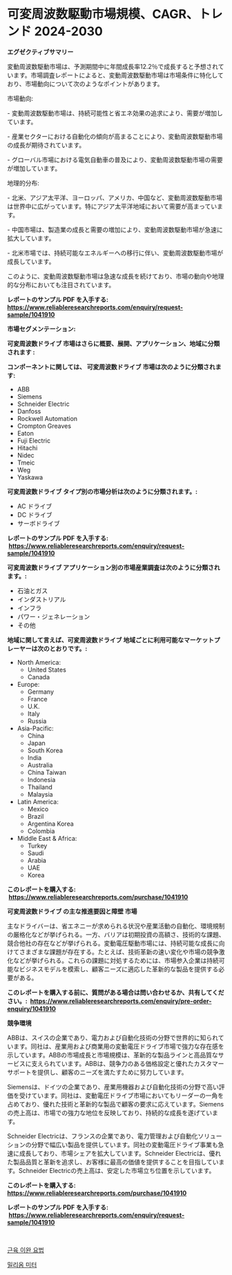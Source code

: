 <p><h1>可変周波数駆動市場規模、CAGR、トレンド 2024-2030</h1></p><p><strong>エグゼクティブサマリー</strong></p>
<p><p>変動周波数駆動市場は、予測期間中に年間成長率12.2％で成長すると予想されています。市場調査レポートによると、変動周波数駆動市場は市場条件に特化しており、市場動向について次のようなポイントがあります。</p><p>市場動向:</p><p>- 変動周波数駆動市場は、持続可能性と省エネ効果の追求により、需要が増加しています。</p><p>- 産業セクターにおける自動化の傾向が高まることにより、変動周波数駆動市場の成長が期待されています。</p><p>- グローバル市場における電気自動車の普及により、変動周波数駆動市場の需要が増加しています。</p><p>地理的分布:</p><p>- 北米、アジア太平洋、ヨーロッパ、アメリカ、中国など、変動周波数駆動市場は世界中に広がっています。特にアジア太平洋地域において需要が高まっています。</p><p>- 中国市場は、製造業の成長と需要の増加により、変動周波数駆動市場が急速に拡大しています。</p><p>- 北米市場では、持続可能なエネルギーへの移行に伴い、変動周波数駆動市場が成長しています。</p><p>このように、変動周波数駆動市場は急速な成長を続けており、市場の動向や地理的な分布においても注目されています。</p></p>
<p><strong>レポートのサンプル PDF を入手する: <a href="https://www.reliableresearchreports.com/enquiry/request-sample/1041910">https://www.reliableresearchreports.com/enquiry/request-sample/1041910</a></strong></p>
<p><strong>市場セグメンテーション:</strong></p>
<p><strong> 可変周波数ドライブ 市場はさらに概要、展開、アプリケーション、地域に分類されます :</strong></p>
<p><strong>コンポーネントに関しては、 可変周波数ドライブ 市場は次のように分類されます: &nbsp;</strong></p>
<p><ul><li>ABB</li><li>Siemens</li><li>Schneider Electric</li><li>Danfoss</li><li>Rockwell Automation</li><li>Crompton Greaves</li><li>Eaton</li><li>Fuji Electric</li><li>Hitachi</li><li>Nidec</li><li>Tmeic</li><li>Weg</li><li>Yaskawa</li></ul></p>
<p><strong> 可変周波数ドライブ タイプ別の市場分析は次のように分類されます。:</strong></p>
<p><ul><li>AC ドライブ</li><li>DC ドライブ</li><li>サーボドライブ</li></ul></p>
<p><strong>レポートのサンプル PDF を入手する: &nbsp;<a href="https://www.reliableresearchreports.com/enquiry/request-sample/1041910">https://www.reliableresearchreports.com/enquiry/request-sample/1041910</a></strong></p>
<p><strong> 可変周波数ドライブ アプリケーション別の市場産業調査は次のように分類されます。:</strong></p>
<p><ul><li>石油とガス</li><li>インダストリアル</li><li>インフラ</li><li>パワー・ジェネレーション</li><li>その他</li></ul></p>
<p><strong>地域に関して言えば、可変周波数ドライブ 地域ごとに利用可能なマーケットプレーヤーは次のとおりです。:</strong></p>
<p><ul>
    <li>
        North America:
        <ul>
            <li>United States</li>
            <li>Canada</li>
        </ul>
    </li>
    <li>
        Europe:
        <ul>
            <li>Germany</li>
            <li>France</li>
            <li>U.K.</li>
            <li>Italy</li>
            <li>Russia</li>
        </ul>
    </li>
    <li>
        Asia-Pacific:
        <ul>
            <li>China</li>
            <li>Japan</li>
            <li>South Korea</li>
            <li>India</li>
            <li>Australia</li>
            <li>China Taiwan</li>
            <li>Indonesia</li>
            <li>Thailand</li>
            <li>Malaysia</li>
        </ul>
    </li>
    <li>
        Latin America:
        <ul>
            <li>Mexico</li>
            <li>Brazil</li>
            <li>Argentina Korea</li>
            <li>Colombia</li>
        </ul>
    </li>
    <li>
        Middle East & Africa:
        <ul>
            <li>Turkey</li>
            <li>Saudi</li>
            <li>Arabia</li>
            <li>UAE</li>
            <li>Korea</li>
        </ul>
    </li>
    </ul></p>
<p><strong>このレポートを購入する: &nbsp;<a href="https://www.reliableresearchreports.com/purchase/1041910">https://www.reliableresearchreports.com/purchase/1041910</a></strong></p>
<p><strong>可変周波数ドライブ の主な推進要因と障壁 市場</strong></p>
<p><p>主なドライバーは、省エネニーが求められる状況や産業活動の自動化、環境規制の厳格化などが挙げられる。一方、バリアは初期投資の高額さ、技術的な課題、競合他社の存在などが挙げられる。変動電圧駆動市場には、持続可能な成長に向けてさまざまな課題が存在する。たとえば、技術革新の速い変化や市場の競争激化などが挙げられる。これらの課題に対処するためには、市場参入企業は持続可能なビジネスモデルを模索し、顧客ニーズに適応した革新的な製品を提供する必要がある。</p></p>
<p><strong>このレポートを購入する前に、質問がある場合は問い合わせるか、共有してください。:&nbsp; <a href="https://www.reliableresearchreports.com/enquiry/pre-order-enquiry/1041910">https://www.reliableresearchreports.com/enquiry/pre-order-enquiry/1041910</a></strong></p>
<p><strong>競争環境</strong></p>
<p><p>ABBは、スイスの企業であり、電力および自動化技術の分野で世界的に知られています。同社は、産業用および商業用の変動電圧ドライブ市場で強力な存在感を示しています。ABBの市場成長と市場規模は、革新的な製品ラインと高品質なサービスに支えられています。ABBは、競争力のある価格設定と優れたカスタマーサポートを提供し、顧客のニーズを満たすために努力しています。</p><p>Siemensは、ドイツの企業であり、産業用機器および自動化技術の分野で高い評価を受けています。同社は、変動電圧ドライブ市場においてもリーダーの一角を占めており、優れた技術と革新的な製品で顧客の要求に応えています。Siemensの売上高は、市場での強力な地位を反映しており、持続的な成長を遂げています。</p><p>Schneider Electricは、フランスの企業であり、電力管理および自動化ソリューションの分野で幅広い製品を提供しています。同社の変動電圧ドライブ事業も急速に成長しており、市場シェアを拡大しています。Schneider Electricは、優れた製品品質と革新を追求し、お客様に最高の価値を提供することを目指しています。Schneider Electricの売上高は、安定した市場立ち位置を示しています。</p></p>
<p><strong>このレポートを購入する: &nbsp; <a href="https://www.reliableresearchreports.com/purchase/1041910">https://www.reliableresearchreports.com/purchase/1041910</a></strong></p>
<p><strong>レポートのサンプル PDF を入手する: &nbsp;<a href="https://www.reliableresearchreports.com/enquiry/request-sample/1041910">https://www.reliableresearchreports.com/enquiry/request-sample/1041910</a></strong><strong></strong></p>
<p>&nbsp;</p>
<p><p><a href="https://medium.com/@achimcoteanu1/2024%EB%85%84%EB%B6%80%ED%84%B0-2031%EB%85%84%EA%B9%8C%EC%A7%80%EC%9D%98-%EA%B8%B0%EA%B0%84%EC%97%90-%EB%8C%80%ED%95%9C-%EA%B7%BC%EC%9C%A1-%EC%9D%B4%EC%99%84-%EC%B9%98%EB%A3%8C-%EC%8B%9C%EC%9E%A5-%EB%B6%84%EC%84%9D-%EB%B0%8F-%EA%B7%9C%EB%AA%A8-%EC%98%88%EC%B8%A1-4037be70b6ec">근육 이완 요법</a></p><p><a href="https://medium.com/@cezarymarciniak2022/%EB%B0%80%EB%A6%AC%EC%98%B4-%EB%AF%B8%ED%84%B0-%EC%8B%9C%EC%9E%A5-%EB%A9%94%ED%8A%B8%EB%A6%AD-%ED%95%B4%EB%8F%85-%EC%8B%9C%EC%9E%A5-%EC%A0%90%EC%9C%A0%EC%9C%A8-%ED%8A%B8%EB%A0%8C%EB%93%9C-%EB%B0%8F-%EC%84%B1%EC%9E%A5-%EC%96%91%EC%83%81-16e7068710fa">밀리옴 미터</a></p></p>